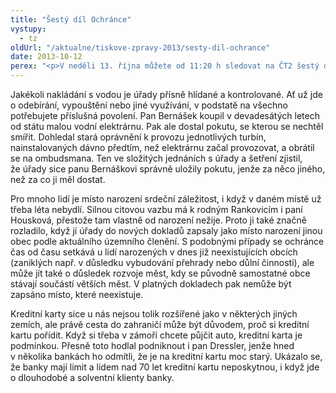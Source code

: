 ```yaml
---
title: "Šestý díl Ochránce"
vystupy:
  - tz
oldUrl: "/aktualne/tiskove-zpravy-2013/sesty-dil-ochrance"
date: 2013-10-12
perex: "<p>V neděli 13. října můžete od 11:20 h sledovat na ČT2 šestý díl pořadu Ochránce, tentokrát s méně obvyklými případy, které dokazují značnou šíři témat, jimiž se ochránce zabývá. Půjde o potíže s provozem malé vodní elektrárny, odmítání banky vydat kreditní kartu seniorovi a o změnu místa narození v dokladech oproti rodnému listu. Repríza pořadu je na programu ČT2 ve středu 16. 10. ve 13:05.</p>"
---
```


<!-- imported from the old website -->

<p>Jakékoli nakládání s vodou je úřady přísně hlídané a kontrolované. Ať už jde o odebírání, vypouštění nebo jiné využívání, v podstatě na všechno potřebujete příslušná povolení. Pan Bernášek koupil v devadesátých letech od státu malou vodní elektrárnu. Pak ale dostal pokutu, se kterou se nechtěl smířit. Dohledal stará oprávnění k provozu jednotlivých turbín, nainstalovaných dávno předtím, než elektrárnu začal provozovat, a obrátil se na ombudsmana. Ten ve složitých jednáních s úřady a šetření zjistil, že úřady sice panu Bernáškovi správně uložily pokutu, jenže za něco jiného, než za co ji měl dostat. </p><p>Pro mnoho lidí je místo narození srdeční záležitost, i když v daném místě už třeba léta nebydlí. Silnou citovou vazbu má k rodným Rankovicím i paní Housková, přestože tam vlastně od narození nežije. Proto ji také značně rozladilo, když jí úřady do nových dokladů zapsaly jako místo narození jinou obec podle aktuálního územního členění. S podobnými případy se ochránce čas od času setkává u lidí narozených v dnes již neexistujících obcích (zaniklých např. v důsledku vybudování přehrady nebo důlní činnosti), ale může jít také o důsledek rozvoje měst, kdy se původně samostatné obce stávají součástí větších měst. V platných dokladech pak nemůže být zapsáno místo, které neexistuje.</p>Kreditní karty sice u nás nejsou tolik rozšířené jako v některých jiných zemích, ale právě cesta do zahraničí může být důvodem, proč si kreditní kartu pořídit. Když si třeba v zámoří chcete půjčit auto, kreditní karta je podmínkou. Přesně toto hodlal podniknout i pan Dressler, jenže hned v několika bankách ho odmítli, že je na kreditní kartu moc starý. Ukázalo se, že banky mají limit a lidem nad 70 let kreditní kartu neposkytnou, i když jde o dlouhodobé a solventní klienty banky.
